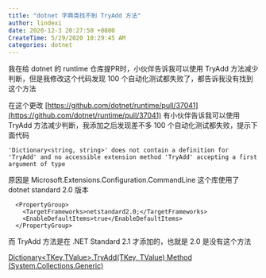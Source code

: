 ```yaml
---
title: "dotnet 字典类找不到 TryAdd 方法"
author: lindexi
date: 2020-12-3 20:27:50 +0800
CreateTime: 5/29/2020 10:29:45 AM
categories: dotnet
---
```


我在给 dotnet 的 runtime 仓库提PR时，小伙伴告诉我可以使用 TryAdd 方法减少判断，但是我修改这个代码发现 100 个自动化测试都失败了，都告诉我没有找到这个方法

<!--more-->


<!-- CreateTime:5/29/2020 10:29:45 AM -->



在这个更改 [https://github.com/dotnet/runtime/pull/37041](https://github.com/dotnet/runtime/pull/37041) 有小伙伴告诉我可以使用 TryAdd 方法减少判断，我添加之后发现差不多 100 个自动化测试都失败，提示下面代码


```
'Dictionary<string, string>' does not contain a definition for 'TryAdd' and no accessible extension method 'TryAdd' accepting a first argument of type
```

原因是 Microsoft.Extensions.Configuration.CommandLine 这个库使用了 dotnet standard 2.0 版本

```
  <PropertyGroup>
    <TargetFrameworks>netstandard2.0;</TargetFrameworks>
    <EnableDefaultItems>true</EnableDefaultItems>
  </PropertyGroup>
```

而 TryAdd 方法是在 .NET Standard 2.1 才添加的，也就是 2.0 是没有这个方法

[Dictionary<TKey,TValue>.TryAdd(TKey, TValue) Method (System.Collections.Generic)](https://docs.microsoft.com/en-us/dotnet/api/system.collections.generic.dictionary-2.tryadd )

